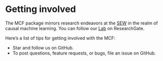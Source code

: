 # Getting involved

The MCF package mirrors research endeavors at the [SEW](https://sew.unisg.ch/de/lehrstuehle/empirische-wirtschaftsforschung/team) in the realm of causal machine learning. You can follow our [Lab](https://www.researchgate.net/lab/Michael-Lechner-Lab) on ResearchGate.

Here’s a list of tips for getting involved with the MCF:

* Star and follow us on GitHub.
* To post questions, feature requests, or bugs, file an issue on GitHub.
